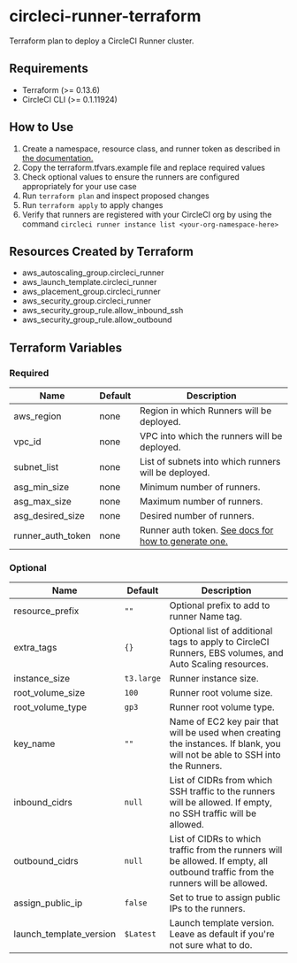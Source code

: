 # circleci-runner-terraform
Terraform plan to deploy a CircleCI Runner cluster.

## Requirements

- Terraform (>= 0.13.6)
- CircleCI CLI (>= 0.1.11924)

## How to Use

1. Create a namespace, resource class, and runner token as described in [the documentation.](https://circleci.com/docs/2.0/runner-installation/#authentication)
1. Copy the terraform.tfvars.example file and replace required values
2. Check optional values to ensure the runners are configured appropriately for your use case
3. Run `terraform plan` and inspect proposed changes
4. Run `terraform apply` to apply changes
5. Verify that runners are registered with your CircleCI org by using the command `circleci runner instance list <your-org-namespace-here>`


## Resources Created by Terraform

- aws_autoscaling_group.circleci_runner
- aws_launch_template.circleci_runner
- aws_placement_group.circleci_runner
- aws_security_group.circleci_runner
- aws_security_group_rule.allow_inbound_ssh
- aws_security_group_rule.allow_outbound

## Terraform Variables

### Required 

| Name | Default | Description|
|------|---------|------------|
|aws_region|none|Region in which Runners will be deployed.|
|vpc_id|none|VPC into which the runners will be deployed.|
|subnet_list|none|List of subnets into which runners will be deployed.|
|asg_min_size|none|Minimum number of runners.|
|asg_max_size|none|Maximum number of runners.|
|asg_desired_size|none|Desired number of runners.|
|runner_auth_token|none|Runner auth token.  [See docs for how to generate one.](https://circleci.com/docs/2.0/runner-installation/#authentication)|

### Optional

| Name | Default | Description|
|------|---------|------------|
|resource_prefix|`""`|Optional prefix to add to runner Name tag.|
|extra_tags|`{}`|Optional list of additional tags to apply to CircleCI Runners, EBS volumes, and Auto Scaling resources.|
|instance_size|`t3.large`|Runner instance size.|
|root_volume_size|`100`|Runner root volume size.|
|root_volume_type|`gp3`|Runner root volume type.|
|key_name|`""`|Name of EC2 key pair that will be used when creating the instances.  If blank, you will not be able to SSH into the Runners.|
|inbound_cidrs|`null`|List of CIDRs from which SSH traffic to the runners will be allowed.  If empty, no SSH traffic will be allowed.|
|outbound_cidrs|`null`|List of CIDRs to which traffic from the runners will be allowed.  If empty, all outbound traffic from the runners will be allowed.|
|assign_public_ip|`false`|Set to true to assign public IPs to the runners.|
|launch_template_version|`$Latest`|Launch template version. Leave as default if you're not sure what to do.|